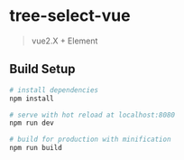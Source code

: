 # tree-select-vue

> vue2.X + Element

## Build Setup

``` bash
# install dependencies
npm install

# serve with hot reload at localhost:8080
npm run dev

# build for production with minification
npm run build
```